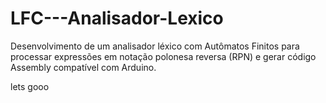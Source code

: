 # LFC---Analisador-Lexico
Desenvolvimento de um analisador léxico com Autômatos Finitos para processar expressões em notação polonesa reversa (RPN) e gerar código Assembly compatível com Arduino.

lets gooo